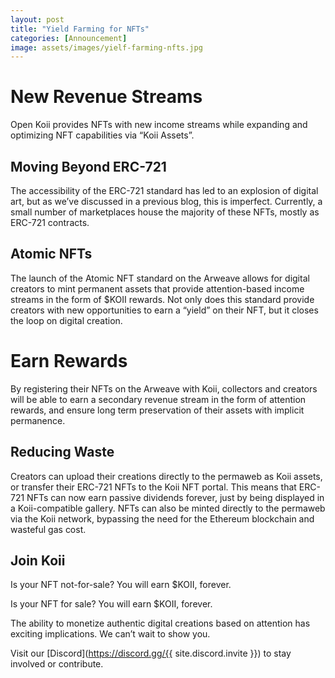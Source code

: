 ```yaml
---
layout: post
title: "Yield Farming for NFTs"
categories: [Announcement]
image: assets/images/yielf-farming-nfts.jpg
---
```


# New Revenue Streams

Open Koii provides NFTs with new income streams while expanding and optimizing NFT capabilities via “Koii Assets”.

## Moving Beyond ERC-721

The accessibility of the ERC-721 standard has led to an explosion of digital art, but as we’ve discussed in a previous blog, this is imperfect. Currently, a small number of marketplaces house the majority of these NFTs, mostly as ERC-721 contracts.

## Atomic NFTs

The launch of the Atomic NFT standard on the Arweave allows for digital creators to mint permanent assets that provide attention-based income streams in the form of $KOII rewards. Not only does this standard provide creators with new opportunities to earn a “yield” on their NFT, but it closes the loop on digital creation.

# Earn Rewards

By registering their NFTs on the Arweave with Koii, collectors and creators will be able to earn a secondary revenue stream in the form of attention rewards, and ensure long term preservation of their assets with implicit permanence.

## Reducing Waste

Creators can upload their creations directly to the permaweb as Koii assets, or transfer their ERC-721 NFTs to the Koii NFT portal. This means that ERC-721 NFTs can now earn passive dividends forever, just by being displayed in a Koii-compatible gallery. NFTs can also be minted directly to the permaweb via the Koii network, bypassing the need for the Ethereum blockchain and wasteful gas cost.

## Join Koii

Is your NFT not-for-sale? You will earn $KOII, forever.

Is your NFT for sale? You will earn $KOII, forever.

The ability to monetize authentic digital creations based on attention has exciting implications. We can’t wait to show you.

Visit our [Discord](https://discord.gg/{{ site.discord.invite }}) to stay involved or contribute.
